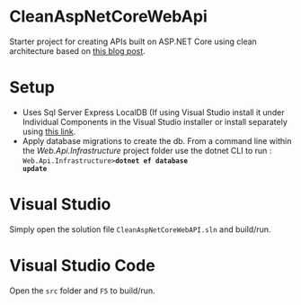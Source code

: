 # CleanAspNetCoreWebApi
Starter project for creating APIs built on ASP.NET Core using clean architecture based on [this blog post](https://fullstackmark.com/post/18/building-aspnet-core-web-apis-with-clean-architecture).

# Setup
- Uses Sql Server Express LocalDB (If using Visual Studio install it under Individual Components in the Visual Studio installer or install separately using [this link](https://docs.microsoft.com/en-us/sql/database-engine/configure-windows/sql-server-2016-express-localdb?view=sql-server-2017).
- Apply database migrations to create the db.  From a command line within the *Web.Api.Infrastructure* project folder use the dotnet CLI to run : <code>Web.Api.Infrastructure>**dotnet ef database update**</code>

# Visual Studio
Simply open the solution file <code>CleanAspNetCoreWebAPI.sln</code> and build/run.

# Visual Studio Code
Open the <code>src</code> folder and <code>F5</code> to build/run.


